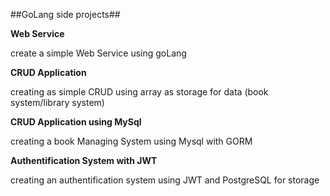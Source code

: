 ##GoLang side projects##

**Web Service**

create a simple Web Service using goLang

**CRUD Application**

creating as simple CRUD using array as storage for data (book system/library system)

**CRUD Application using MySql**

creating a book Managing System using Mysql with GORM

**Authentification System with JWT**

creating an authentification system using JWT and PostgreSQL for storage
